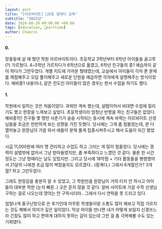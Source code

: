 ```yaml
---
layout: post
title: "[아르바이트] 초등 일대다 교육"
subtitle: "2022년"
date: 2024-08-20 09:00:00 +09:00
tags: [education, parttime]
author: Chaerin
---
```


#### 0.
장충동에 살 때 했던 학원 아르바이트이다. 초등학교 3학년부터 6학년 아이들을 골고루(?) 가르쳤다. 4~5학년 가르치다가 6학년으로 옮겼고, 6학년 친구들의 중1 예습까지 같이 하다가 그만두었다. 개별 지도에 가까운 형태였는데, 교실에서 아이들이 각자 푼 문제를 채점해주고 오답 풀이해주고 새로운 단원을 예습하면 각자에게 설명해주는 방식이었다. 예비중1 내용이나, 같은 진도인 아이들이 많은 경우는 판서 수업을 하기도 했다.

#### 1.
학원에서 일하는 것은 처음이었다. 과외만 계속 했는데, 설탭이어서 비대면 수업에 질리기도 했고 현장을 느껴보고 싶었다. 초등학생이라 엄청난 반항을 하는 친구들은 없었다. 예비중1인 친구들 몇 명만 사춘기가 슬슬 시작되는 동시에 계속 바뀌는 아르바이트 선생님들을 조금은 만만하게 보는 성향을 가진 듯했다. 당시에는 그게 좀 힘들었는데, 문 다 열어놓고 원장님이 가끔 와서 애들이 문제 풀게 집중시켜주시고 해서 도움이 되긴 했었다.

시급 11,000원에 여러 명 관리하고 수업도 하고 그러는 게 많이 힘들었다. 당시에는 경력이 설탭밖에 없어서 그냥 받아들였지만, 좀 부족하다고 느꼈던 것 같다. 물론 한 시간 정도는 그냥 멍때리는 날도 있었지만. 그리고 당시에 18학점 + 기타 활동들을 병행했어서 21살의 나에겐 조금 많이 벅찼을지도 모르겠다.. (핑계다.) 그래서 6개월인가? 3개월? 하고 그만두었다.

그래도 현장감을 충분히 알 수 있었고, 그 학원만큼 원장님이 거의 터치 안 하시고 아이들이 대부분 착한 (눈치 빠른..) 곳은 흔치 않을 것 같다. 알바 사이트에 가끔 수학 선생님 구하는 걸로 나오는데 영어는 안 구하시더라.. 그래서 다시 연락을 못 드리고 있다.

엄청나게 중구난방으로 쓴 후기인데 아무튼 학생들이랑 소통도 많이 해보고 직접 가르치는 것도 해봐서 의미가 깊은 일이었다. 막상 아이들 만나면 내가 어떻게 보일지 신경쓰느라 긴장도 많이 하고 편하게 대하지 못하는 감이 있는데 그런 걸 좀 극복해볼 수도 있는 기회였다.
